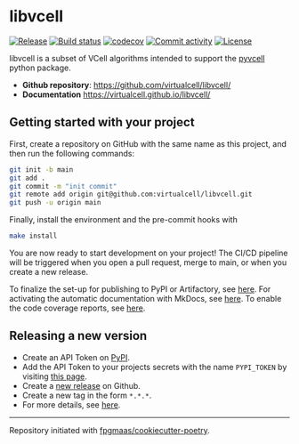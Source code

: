 # libvcell

[![Release](https://img.shields.io/github/v/release/virtualcell/libvcell)](https://img.shields.io/github/v/release/virtualcell/libvcell)
[![Build status](https://img.shields.io/github/actions/workflow/status/virtualcell/libvcell/main.yml?branch=main)](https://github.com/virtualcell/libvcell/actions/workflows/main.yml?query=branch%3Amain)
[![codecov](https://codecov.io/gh/virtualcell/libvcell/branch/main/graph/badge.svg)](https://codecov.io/gh/virtualcell/libvcell)
[![Commit activity](https://img.shields.io/github/commit-activity/m/virtualcell/libvcell)](https://img.shields.io/github/commit-activity/m/virtualcell/libvcell)
[![License](https://img.shields.io/github/license/virtualcell/libvcell)](https://img.shields.io/github/license/virtualcell/libvcell)

libvcell is a subset of VCell algorithms intended to support the [pyvcell](https://pypi.org/project/pyvcell/) python package.

- **Github repository**: <https://github.com/virtualcell/libvcell/>
- **Documentation** <https://virtualcell.github.io/libvcell/>

## Getting started with your project

First, create a repository on GitHub with the same name as this project, and then run the following commands:

```bash
git init -b main
git add .
git commit -m "init commit"
git remote add origin git@github.com:virtualcell/libvcell.git
git push -u origin main
```

Finally, install the environment and the pre-commit hooks with

```bash
make install
```

You are now ready to start development on your project!
The CI/CD pipeline will be triggered when you open a pull request, merge to main, or when you create a new release.

To finalize the set-up for publishing to PyPI or Artifactory, see [here](https://fpgmaas.github.io/cookiecutter-poetry/features/publishing/#set-up-for-pypi).
For activating the automatic documentation with MkDocs, see [here](https://fpgmaas.github.io/cookiecutter-poetry/features/mkdocs/#enabling-the-documentation-on-github).
To enable the code coverage reports, see [here](https://fpgmaas.github.io/cookiecutter-poetry/features/codecov/).

## Releasing a new version

- Create an API Token on [PyPI](https://pypi.org/).
- Add the API Token to your projects secrets with the name `PYPI_TOKEN` by visiting [this page](https://github.com/virtualcell/libvcell/settings/secrets/actions/new).
- Create a [new release](https://github.com/virtualcell/libvcell/releases/new) on Github.
- Create a new tag in the form `*.*.*`.
- For more details, see [here](https://fpgmaas.github.io/cookiecutter-poetry/features/cicd/#how-to-trigger-a-release).

---

Repository initiated with [fpgmaas/cookiecutter-poetry](https://github.com/fpgmaas/cookiecutter-poetry).
